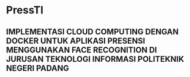 # PressTI
## IMPLEMENTASI CLOUD COMPUTING DENGAN DOCKER UNTUK APLIKASI PRESENSI MENGGUNAKAN FACE RECOGNITION DI JURUSAN TEKNOLOGI INFORMASI POLITEKNIK NEGERI PADANG
